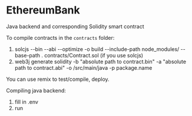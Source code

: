 # EthereumBank
Java backend and corresponding Solidity smart contract

To compile contracts in the `contracts` folder:
1. solcjs --bin --abi --optimize -o build --include-path node_modules/ --base-path . contracts/Contract.sol
(if you use solcjs)
2. web3j generate solidity -b "absolute path to contract.bin" -a "absolute path to contract.abi" -o /src/main/java -p package.name

You can use remix to test/compile, deploy.

Compiling java backend:
1. fill in .env
2. run


